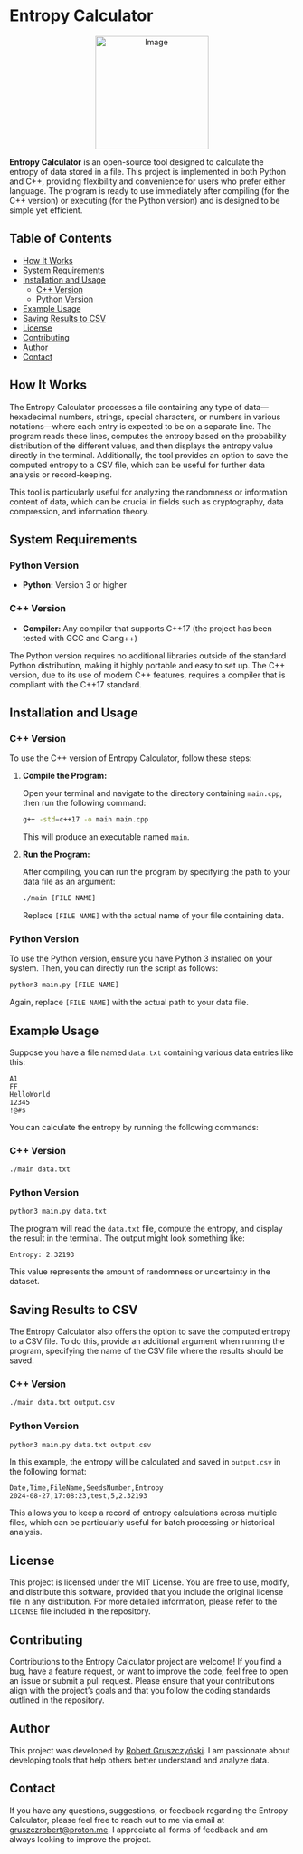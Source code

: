 # Entropy Calculator

<p align="center">
  <img src="https://github.com/user-attachments/assets/c3feb796-f6c6-4b30-befd-95c9b8f09255" alt="Image" height="200">
</p>

**Entropy Calculator** is an open-source tool designed to calculate the entropy of data stored in a file. This project is implemented in both Python and C++, providing flexibility and convenience for users who prefer either language. The program is ready to use immediately after compiling (for the C++ version) or executing (for the Python version) and is designed to be simple yet efficient.

## Table of Contents

- [How It Works](#how-it-works)
- [System Requirements](#system-requirements)
- [Installation and Usage](#installation-and-usage)
  - [C++ Version](#c-version)
  - [Python Version](#python-version)
- [Example Usage](#example-usage)
- [Saving Results to CSV](#saving-results-to-csv)
- [License](#license)
- [Contributing](#contributing)
- [Author](#author)
- [Contact](#contact)

## How It Works

The Entropy Calculator processes a file containing any type of data—hexadecimal numbers, strings, special characters, or numbers in various notations—where each entry is expected to be on a separate line. The program reads these lines, computes the entropy based on the probability distribution of the different values, and then displays the entropy value directly in the terminal. Additionally, the tool provides an option to save the computed entropy to a CSV file, which can be useful for further data analysis or record-keeping.

This tool is particularly useful for analyzing the randomness or information content of data, which can be crucial in fields such as cryptography, data compression, and information theory.

## System Requirements

### Python Version

- **Python:** Version 3 or higher

### C++ Version

- **Compiler:** Any compiler that supports C++17 (the project has been tested with GCC and Clang++)

The Python version requires no additional libraries outside of the standard Python distribution, making it highly portable and easy to set up. The C++ version, due to its use of modern C++ features, requires a compiler that is compliant with the C++17 standard.

## Installation and Usage

### C++ Version

To use the C++ version of Entropy Calculator, follow these steps:

1. **Compile the Program:**

   Open your terminal and navigate to the directory containing `main.cpp`, then run the following command:

   ```bash
   g++ -std=c++17 -o main main.cpp
   ```

   This will produce an executable named `main`.

2. **Run the Program:**

   After compiling, you can run the program by specifying the path to your data file as an argument:

   ```bash
   ./main [FILE NAME]
   ```

   Replace `[FILE NAME]` with the actual name of your file containing data.

### Python Version

To use the Python version, ensure you have Python 3 installed on your system. Then, you can directly run the script as follows:

```bash
python3 main.py [FILE NAME]
```

Again, replace `[FILE NAME]` with the actual path to your data file.

## Example Usage

Suppose you have a file named `data.txt` containing various data entries like this:

```
A1
FF
HelloWorld
12345
!@#$
```

You can calculate the entropy by running the following commands:

### C++ Version

```bash
./main data.txt
```

### Python Version

```bash
python3 main.py data.txt
```

The program will read the `data.txt` file, compute the entropy, and display the result in the terminal. The output might look something like:

```
Entropy: 2.32193
```

This value represents the amount of randomness or uncertainty in the dataset.

## Saving Results to CSV

The Entropy Calculator also offers the option to save the computed entropy to a CSV file. To do this, provide an additional argument when running the program, specifying the name of the CSV file where the results should be saved.

### C++ Version

```bash
./main data.txt output.csv
```

### Python Version

```bash
python3 main.py data.txt output.csv
```

In this example, the entropy will be calculated and saved in `output.csv` in the following format:

```csv
Date,Time,FileName,SeedsNumber,Entropy
2024-08-27,17:08:23,test,5,2.32193
```

This allows you to keep a record of entropy calculations across multiple files, which can be particularly useful for batch processing or historical analysis.

## License

This project is licensed under the MIT License. You are free to use, modify, and distribute this software, provided that you include the original license file in any distribution. For more detailed information, please refer to the `LICENSE` file included in the repository.

## Contributing

Contributions to the Entropy Calculator project are welcome! If you find a bug, have a feature request, or want to improve the code, feel free to open an issue or submit a pull request. Please ensure that your contributions align with the project’s goals and that you follow the coding standards outlined in the repository.

## Author

This project was developed by [Robert Gruszczyński](https://github.com/gruszczrob). I am passionate about developing tools that help others better understand and analyze data.

## Contact

If you have any questions, suggestions, or feedback regarding the Entropy Calculator, please feel free to reach out to me via email at [gruszczrobert@proton.me](mailto:gruszczrobert@proton.me). I appreciate all forms of feedback and am always looking to improve the project.
